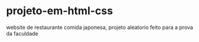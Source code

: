 # projeto-em-html-css
 website de restaurante comida japonesa, projeto aleatorio feito para a prova da faculdade 
